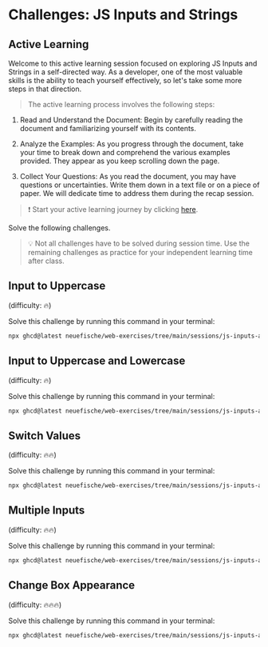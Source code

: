 # Challenges: JS Inputs and Strings

## Active Learning

Welcome to this active learning session focused on exploring JS Inputs and Strings in a self-directed way. As a developer, one of the most valuable skills is the ability to teach yourself effectively, so let's take some more steps in that direction.

> The active learning process involves the following steps:

1. Read and Understand the Document: Begin by carefully reading the document and familiarizing yourself with its contents.

1. Analyze the Examples: As you progress through the document, take your time to break down and comprehend the various examples provided. They appear as you keep scrolling down the page.

1. Collect Your Questions: As you read the document, you may have questions or uncertainties. Write them down in a text file or on a piece of paper. We will dedicate time to address them during the recap session.

> ❗️ Start your active learning journey by clicking [here](https://web-active-learning.vercel.app/documents/js-inputs-and-strings).

Solve the following challenges.

> 💡 Not all challenges have to be solved during session time. Use the remaining challenges as
> practice for your independent learning time after class.

## Input to Uppercase

(difficulty: 🔥)

Solve this challenge by running this command in your terminal:

```bash
npx ghcd@latest neuefische/web-exercises/tree/main/sessions/js-inputs-and-strings/input-to-uppercase
```

## Input to Uppercase and Lowercase

(difficulty: 🔥)

Solve this challenge by running this command in your terminal:

```bash
npx ghcd@latest neuefische/web-exercises/tree/main/sessions/js-inputs-and-strings/input-to-upper-and-lowercase
```

## Switch Values

(difficulty: 🔥🔥)

Solve this challenge by running this command in your terminal:

```bash
npx ghcd@latest neuefische/web-exercises/tree/main/sessions/js-inputs-and-strings/switch-values
```

## Multiple Inputs

(difficulty: 🔥🔥)

Solve this challenge by running this command in your terminal:

```bash
npx ghcd@latest neuefische/web-exercises/tree/main/sessions/js-inputs-and-strings/multiple-inputs
```

## Change Box Appearance

(difficulty: 🔥🔥🔥)

Solve this challenge by running this command in your terminal:

```bash
npx ghcd@latest neuefische/web-exercises/tree/main/sessions/js-inputs-and-strings/change-box-appearance
```
